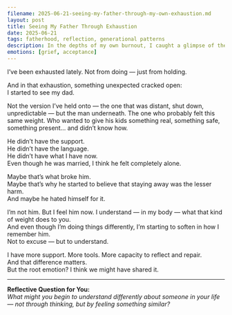 ```yaml
---
filename: 2025-06-21-seeing-my-father-through-my-own-exhaustion.md
layout: post
title: Seeing My Father Through Exhaustion
date: 2025-06-21
tags: fatherhood, reflection, generational patterns
description: In the depths of my own burnout, I caught a glimpse of the pain my father must have carried. It doesn’t justify everything — but it softens something.
emotions: [grief, acceptance]
---
```


I’ve been exhausted lately. Not from doing — just from holding.

And in that exhaustion, something unexpected cracked open:  
I started to see my dad.

Not the version I’ve held onto — the one that was distant, shut down, unpredictable — but the man underneath. The one who probably felt this same weight. Who wanted to give his kids something real, something safe, something present… and didn’t know how.

He didn’t have the support.  
He didn’t have the language.  
He didn’t have what I have now.  
Even though he was married, I think he felt completely alone.

Maybe that’s what broke him.  
Maybe that’s why he started to believe that staying away was the lesser harm.  
And maybe he hated himself for it.

I’m not him. But I feel him now. I understand — in my body — what that kind of weight does to you.  
And even though I’m doing things differently, I’m starting to soften in how I remember him.  
Not to excuse — but to understand.

I have more support. More tools. More capacity to reflect and repair.  
And that difference matters.  
But the root emotion? I think we might have shared it.

---

**Reflective Question for You:**  
*What might you begin to understand differently about someone in your life — not through thinking, but by feeling something similar?*
